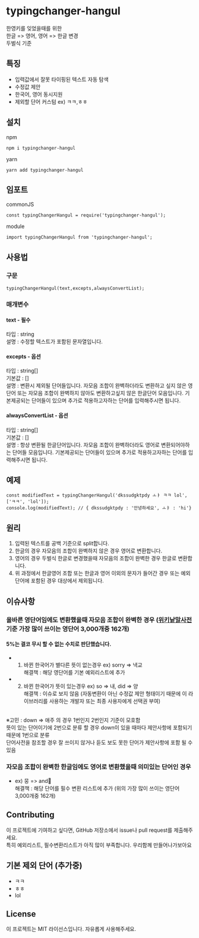 # typingchanger-hangul
한영키를 잊었을때를 위한<br>
한글 => 영어, 영어 => 한글 변경<br>
두벌식 기준<br>



## 특징
- 입력값에서 잘못 타이핑된 텍스트 자동 탐색
- 수정값 제안
- 한국어, 영어 동시지원
- 제외할 단어 커스텀 ex) ㅋㅋ,ㅎㅎ

## 설치
npm
```
npm i typingchanger-hangul
```
yarn
```
yarn add typingchanger-hangul
```

## 임포트
commonJS
```
const typingChangerHangul = require('typingchanger-hangul');
```

module
```
import typingChangerHangul from 'typingchanger-hangul';
```

## 사용법
### 구문
```
typingChangerHangul(text,excepts,alwaysConvertList); 
```
### 매개변수
#### text - 필수
타입 : string<br>
설명 : 수정할 텍스트가 포함된 문자열입니다.<br>

#### excepts - 옵션
타입 : string[]<br>
기본값 : []<br>
설명 : 변환시 제외될 단어들입니다.
자모음 조합이 완벽하더라도 변환하고 싶지 않은 영단어 또는 자모음 조합이 완벽하지 않아도 변환하고싶지 않은 한글단어 모음입니다.
기본제공되는 단어들이 있으며
추가로 적용하고자하는 단어를 입력해주시면 됩니다.

#### alwaysConvertList - 옵션
타입 : string[]<br>
기본값 : []<br>
설명 : 항상 변환될 한글단어입니다.
자모음 조합이 완벽하더라도 영어로 변환되어야하는 단어들 모음입니다.
기본제공되는 단어들이 있으며
추가로 적용하고자하는 단어를 입력해주시면 됩니다.

## 예제
```
const modifiedText = typingChangerHangul('dkssudgktpdy ㅗㅑ ㅋㅋ lol', ['ㅋㅋ', 'lol']); 
console.log(modifiedText); // { dkssudgktpdy : '안녕하세요', ㅗㅑ : 'hi'}
```

## 원리
1. 입력된 텍스트를 공백 기준으로 split합니다.
2. 한글의 경우 자모음의 조합이 완벽하지 않은 경우 영어로 변환합니다.
3. 영어의 경우 두벌식 한글로 변경했을때 자모음의 조합이 완벽한 경우 한글로 변환합니다.
4. 위 과정에서 한글영어 조합 또는 한글과 영어 이외의 문자가 들어간 경우 또는 예외단어에 포함된 경우 대상에서 제외됩니다.

## 이슈사항
### 올바른 영단어임에도 변환했을때 자모음 조합이 완벽한 경우 ([위키낱말사전](https://ko.wiktionary.org/wiki/%EB%B6%80%EB%A1%9D:%EC%9E%90%EC%A3%BC_%EC%93%B0%EC%9D%B4%EB%8A%94_%EC%98%81%EC%96%B4_%EB%82%B1%EB%A7%90_3000) 기준 가장 많이 쓰이는 영단어 3,000개중 162개)
#### 5%는 결코 무시 할 수 없는 수치로 판단했습니다.
 - 1. 바뀐 한국어가 별다른 뜻이 없는경우 ex) sorry => 낵교<br>
해결책 : 해당 영단어를 기본 예외리스트에 추가
 - 2. 바뀐 한국어가 뜻이 있는경우 ex) so => 내, did => 양<br>
해결책 : 이슈로 보지 않음 (자동변환이 아닌 수정값 제안 형태이기 때문에 이 라이브러리를 사용하는 개발자 또는 최종 사용자에게 선택권 부여)<br>
<br>
 ※고민 : down => 애주 의 경우 1번인지 2번인지 기준이 모호함<br>
 뜻이 있는 단어이기에 2번으로 분류 할 경우 down이 있을 때마다 제안사항에 포함되기 때문에 1번으로 분류<br>
 단어사전을 참조할 경우 잘 쓰이지 않거나 듣도 보도 못한 단어가 제안사항에 포함 될 수 있음

### 자모음 조합이 완벽한 한글임에도 영어로 변환했을때 의미있는 단어인 경우
- ex) 뭉 => and<br>
해결책 : 해당 단어를 필수 변환 리스트에 추가 (위의 가장 많이 쓰이는 영단어 3,000개중 162개)


## Contributing
이 프로젝트에 기여하고 싶다면, GitHub 저장소에서 issue나 pull request를 제출해주세요.<br>
특히 예외리스트, 필수변환리스트가 아직 많이 부족합니다. 우리함께 만들어나가보아요



## 기본 제외 단어 (추가중)
- ㅋㅋ
- ㅎㅎ
- lol

## License
이 프로젝트는 MIT 라이선스입니다. 자유롭게 사용해주세요.


